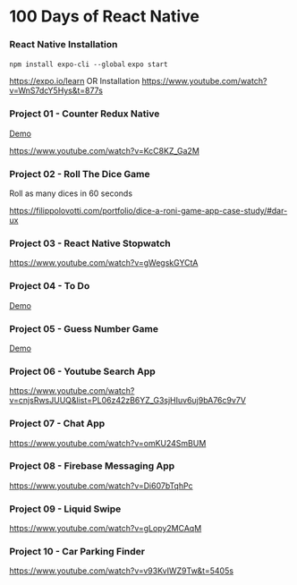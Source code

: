 100 Days of React Native
========================

### React Native Installation 
 
```npm install expo-cli --global```
```expo start```

https://expo.io/learn
OR
Installation
https://www.youtube.com/watch?v=WnS7dcY5Hys&t=877s


### Project 01 - Counter Redux Native

[Demo](http://tiny.cc/u3j1dz)

https://www.youtube.com/watch?v=KcC8KZ_Ga2M


### Project 02 - Roll The Dice Game

Roll as many dices in 60 seconds

https://filippolovotti.com/portfolio/dice-a-roni-game-app-case-study/#dar-ux


### Project 03 - React Native Stopwatch

https://www.youtube.com/watch?v=gWegskGYCtA


### Project 04 - To Do

[Demo](http://tiny.cc/ep9oez)


### Project 05 - Guess Number Game

[Demo](http://tiny.cc/cbbpez)


### Project 06 - Youtube Search App

https://www.youtube.com/watch?v=cnjsRwsJUUQ&list=PL06z42zB6YZ_G3sjHIuv6uj9bA76c9v7V


### Project 07 - Chat App

https://www.youtube.com/watch?v=omKU24SmBUM


### Project 08 - Firebase Messaging App

https://www.youtube.com/watch?v=Di607bTqhPc


### Project 09 - Liquid Swipe

https://www.youtube.com/watch?v=gLopy2MCAqM


### Project 10 - Car Parking Finder

https://www.youtube.com/watch?v=v93KvIWZ9Tw&t=5405s

